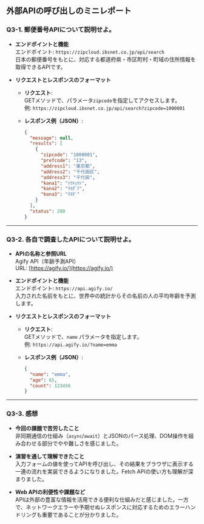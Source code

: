 ## 外部APIの呼び出しのミニレポート
### Q3-1. 郵便番号APIについて説明せよ。

- **エンドポイントと機能**  
  エンドポイント: `https://zipcloud.ibsnet.co.jp/api/search`  
  日本の郵便番号をもとに、対応する都道府県・市区町村・町域の住所情報を取得できるAPIです。

- **リクエストとレスポンスのフォーマット**  
  - **リクエスト**:  
    GETメソッドで、パラメータ`zipcode`を指定してアクセスします。  
    例: `https://zipcloud.ibsnet.co.jp/api/search?zipcode=1000001`

  - **レスポンス例（JSON）**:
    ```json
    {
      "message": null,
      "results": [
        {
          "zipcode": "1000001",
          "prefcode": "13",
          "address1": "東京都",
          "address2": "千代田区",
          "address3": "千代田",
          "kana1": "ﾄｳｷｮｳﾄ",
          "kana2": "ﾁﾖﾀﾞｸ",
          "kana3": "ﾁﾖﾀﾞ"
        }
      ],
      "status": 200
    }
    ```

---

### Q3-2. 各自で調査したAPIについて説明せよ。

- **APIの名称と参照URL**  
  Agify API（年齢予測API）  
  URL: [https://agify.io/](https://agify.io/)

- **エンドポイントと機能**  
  エンドポイント: `https://api.agify.io/`  
  入力された名前をもとに、世界中の統計からその名前の人の平均年齢を予測します。

- **リクエストとレスポンスのフォーマット**  
  - **リクエスト**:  
    GETメソッドで、`name` パラメータを指定します。  
    例: `https://api.agify.io/?name=emma`

  - **レスポンス例（JSON）**:
    ```json
    {
      "name": "emma",
      "age": 65,
      "count": 123456
    }
    ```

---

### Q3-3. 感想

- **今回の課題で苦労したこと**  
  非同期通信の仕組み（`async`/`await`）とJSONのパース処理、DOM操作を組み合わせる部分でやや難しさを感じました。

- **演習を通して理解できたこと**  
  入力フォームの値を使ってAPIを呼び出し、その結果をブラウザに表示する一連の流れを実装できるようになりました。Fetch APIの使い方も理解が深まりました。

- **Web APIの利便性や課題など**  
  APIは外部の豊富な情報を活用できる便利な仕組みだと感じました。一方で、ネットワークエラーや予期せぬレスポンスに対応するためのエラーハンドリングも重要であることが分かりました。
